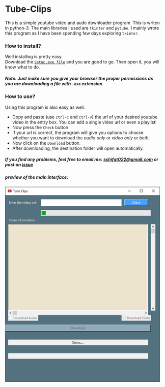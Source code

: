 # Tube-Clips

This is a simple youtube video and audo downloader program. This is writen in python-3. The main libraries I used are `tkinter` and `pytube`.
I mainly wrote this program as I have been spending few days exploring `tkinter`.

### How to install?

Well installing is pretty easy.<br>
Download the [`Setup.exe file`](https://github.com/s-shifat/Tube-Clips/blob/main/distribution/Setup.exe) and you are good to go.
Then open it, you will know what to do.
##### *Note: Just make sure you give your browser the proper permissions as you are downloading a file with `.exe` extension.*


### How to use?

Using this program is also easy as well.
  * Copy and paste (use `ctrl-c` and `ctrl-v`) the url of your desired youtube video in the entry box. You can add a single video url or even a playlist!
  * Now press the `Check` button
  * If your url is correct, the program will give you options to choose whether you want to download the *audio only* or *video only* or *both*.
  * Now click on the `Download` button.
  * After downloading, the destination folder will open automatically.

##### If you find any problems, feel free to email me: sshifat022@gmail.com or post an [issue](https://github.com/s-shifat/Tube-Clips/issues)<br>

##### preview of the main interface:<br>
![main-interface](https://github.com/s-shifat/Tube-Clips/blob/main/distribution/screen-shot/main-interface.png)
